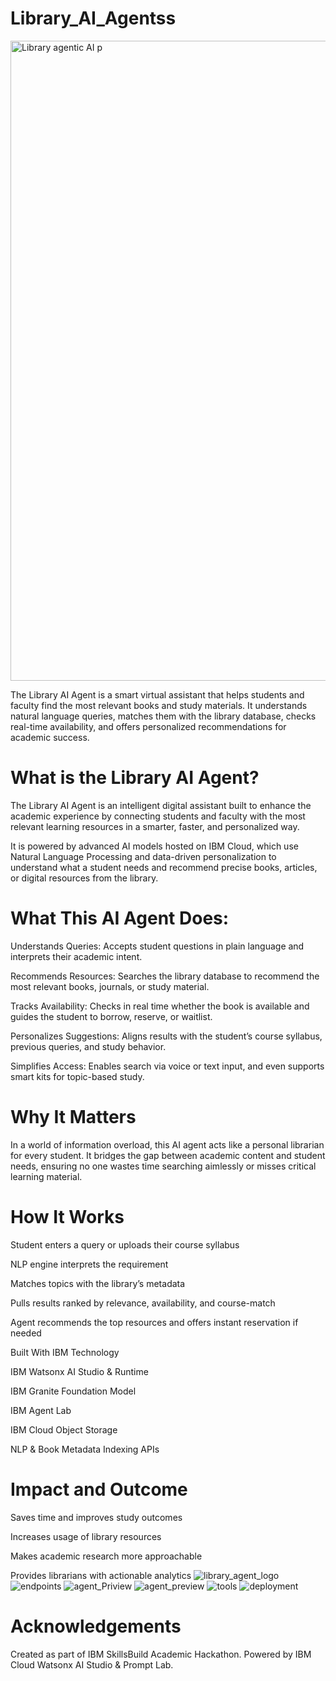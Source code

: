 # Library_AI_Agentss
<img width="1024" height="1024" alt="Library agentic AI p" src="https://github.com/user-attachments/assets/2fe41437-7880-4c0d-a714-c6dd7410ffe7" />

The Library AI Agent is a smart virtual assistant that helps students and faculty find the most relevant books and study materials. It understands natural language queries, matches them with the library database, checks real-time availability, and offers personalized recommendations for academic success.

# What is the Library AI Agent?

The Library AI Agent is an intelligent digital assistant built to enhance the academic experience by connecting students and faculty with the most relevant learning resources in a smarter, faster, and personalized way.

It is powered by advanced AI models hosted on IBM Cloud, which use Natural Language Processing and data-driven personalization to understand what a student needs and recommend precise books, articles, or digital resources from the library.

# What This AI Agent Does:

Understands Queries: Accepts student questions in plain language and interprets their academic intent.

Recommends Resources: Searches the library database to recommend the most relevant books, journals, or study material.

Tracks Availability: Checks in real time whether the book is available and guides the student to borrow, reserve, or waitlist.

Personalizes Suggestions: Aligns results with the student’s course syllabus, previous queries, and study behavior.

Simplifies Access: Enables search via voice or text input, and even supports smart kits for topic-based study.

# Why It Matters

In a world of information overload, this AI agent acts like a personal librarian for every student. It bridges the gap between academic content and student needs, ensuring no one wastes time searching aimlessly or misses critical learning material.

# How It Works

Student enters a query or uploads their course syllabus

NLP engine interprets the requirement

Matches topics with the library’s metadata

Pulls results ranked by relevance, availability, and course-match

Agent recommends the top resources and offers instant reservation if needed

Built With IBM Technology

IBM Watsonx AI Studio & Runtime

IBM Granite Foundation Model

IBM Agent Lab

IBM Cloud Object Storage

NLP & Book Metadata Indexing APIs

# Impact and Outcome

Saves time and improves study outcomes

Increases usage of library resources

Makes academic research more approachable

Provides librarians with actionable analytics
![library_agent_logo](https://github.com/user-attachments/assets/12943e03-8526-4239-b93f-a078c8d5fb34)
![endpoints](https://github.com/user-attachments/assets/80911901-abd3-4bd4-98e7-20e3749fc49f)
![agent_Priview](https://github.com/user-attachments/assets/cf0ff94f-855c-4c73-bfdd-c92519d3b849)
![agent_preview](https://github.com/user-attachments/assets/ec423b4c-90e0-4239-afa2-f60b4e65be0d)
![tools](https://github.com/user-attachments/assets/c2b35393-b722-46d6-ba32-2863e59a82d3)
![deployment](https://github.com/user-attachments/assets/feaf6aef-b516-4cef-a806-2c87a40446e4)

# Acknowledgements
Created as part of IBM SkillsBuild Academic Hackathon. Powered by IBM Cloud Watsonx AI Studio & Prompt Lab.





